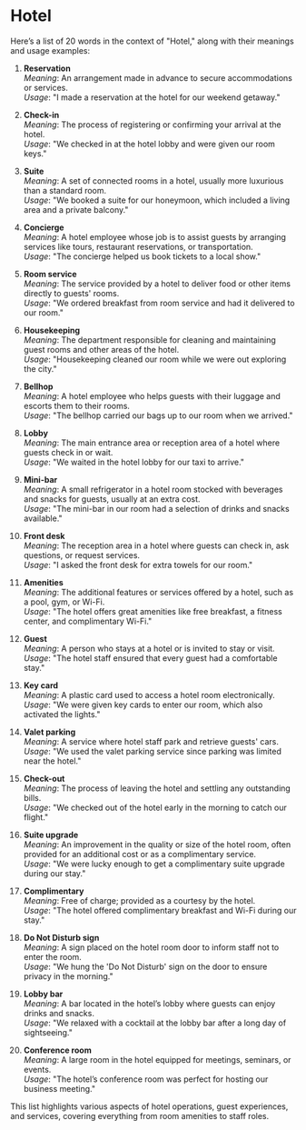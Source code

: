 # Hotel
Here’s a list of 20 words in the context of "Hotel," along with their meanings and usage examples:

1. **Reservation**  
   *Meaning*: An arrangement made in advance to secure accommodations or services.  
   *Usage*: "I made a reservation at the hotel for our weekend getaway."

2. **Check-in**  
   *Meaning*: The process of registering or confirming your arrival at the hotel.  
   *Usage*: "We checked in at the hotel lobby and were given our room keys."

3. **Suite**  
   *Meaning*: A set of connected rooms in a hotel, usually more luxurious than a standard room.  
   *Usage*: "We booked a suite for our honeymoon, which included a living area and a private balcony."

4. **Concierge**  
   *Meaning*: A hotel employee whose job is to assist guests by arranging services like tours, restaurant reservations, or transportation.  
   *Usage*: "The concierge helped us book tickets to a local show."

5. **Room service**  
   *Meaning*: The service provided by a hotel to deliver food or other items directly to guests' rooms.  
   *Usage*: "We ordered breakfast from room service and had it delivered to our room."

6. **Housekeeping**  
   *Meaning*: The department responsible for cleaning and maintaining guest rooms and other areas of the hotel.  
   *Usage*: "Housekeeping cleaned our room while we were out exploring the city."

7. **Bellhop**  
   *Meaning*: A hotel employee who helps guests with their luggage and escorts them to their rooms.  
   *Usage*: "The bellhop carried our bags up to our room when we arrived."

8. **Lobby**  
   *Meaning*: The main entrance area or reception area of a hotel where guests check in or wait.  
   *Usage*: "We waited in the hotel lobby for our taxi to arrive."

9. **Mini-bar**  
   *Meaning*: A small refrigerator in a hotel room stocked with beverages and snacks for guests, usually at an extra cost.  
   *Usage*: "The mini-bar in our room had a selection of drinks and snacks available."

10. **Front desk**  
    *Meaning*: The reception area in a hotel where guests can check in, ask questions, or request services.  
    *Usage*: "I asked the front desk for extra towels for our room."

11. **Amenities**  
    *Meaning*: The additional features or services offered by a hotel, such as a pool, gym, or Wi-Fi.  
    *Usage*: "The hotel offers great amenities like free breakfast, a fitness center, and complimentary Wi-Fi."

12. **Guest**  
    *Meaning*: A person who stays at a hotel or is invited to stay or visit.  
    *Usage*: "The hotel staff ensured that every guest had a comfortable stay."

13. **Key card**  
    *Meaning*: A plastic card used to access a hotel room electronically.  
    *Usage*: "We were given key cards to enter our room, which also activated the lights."

14. **Valet parking**  
    *Meaning*: A service where hotel staff park and retrieve guests' cars.  
    *Usage*: "We used the valet parking service since parking was limited near the hotel."

15. **Check-out**  
    *Meaning*: The process of leaving the hotel and settling any outstanding bills.  
    *Usage*: "We checked out of the hotel early in the morning to catch our flight."

16. **Suite upgrade**  
    *Meaning*: An improvement in the quality or size of the hotel room, often provided for an additional cost or as a complimentary service.  
    *Usage*: "We were lucky enough to get a complimentary suite upgrade during our stay."

17. **Complimentary**  
    *Meaning*: Free of charge; provided as a courtesy by the hotel.  
    *Usage*: "The hotel offered complimentary breakfast and Wi-Fi during our stay."

18. **Do Not Disturb sign**  
    *Meaning*: A sign placed on the hotel room door to inform staff not to enter the room.  
    *Usage*: "We hung the 'Do Not Disturb' sign on the door to ensure privacy in the morning."

19. **Lobby bar**  
    *Meaning*: A bar located in the hotel’s lobby where guests can enjoy drinks and snacks.  
    *Usage*: "We relaxed with a cocktail at the lobby bar after a long day of sightseeing."

20. **Conference room**  
    *Meaning*: A large room in the hotel equipped for meetings, seminars, or events.  
    *Usage*: "The hotel’s conference room was perfect for hosting our business meeting."

This list highlights various aspects of hotel operations, guest experiences, and services, covering everything from room amenities to staff roles.
